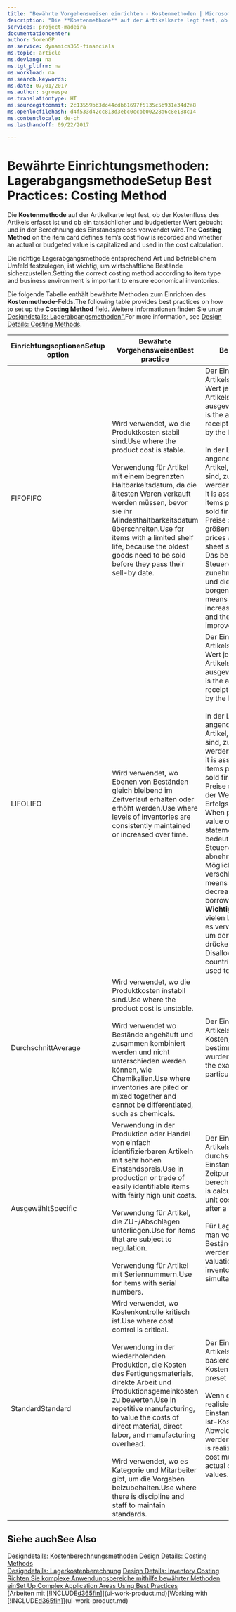 ```yaml
---
title: "Bewährte Vorgehensweisen einrichten - Kostenmethoden | Microsoft Docs"
description: "Die **Kostenmethode** auf der Artikelkarte legt fest, ob der Kostenfluss des Artikels erfasst ist und ob ein tatsächlicher und budgetierter Wert gebucht und in der Berechnung des Einstandspreises verwendet wird."
services: project-madeira
documentationcenter: 
author: SorenGP
ms.service: dynamics365-financials
ms.topic: article
ms.devlang: na
ms.tgt_pltfrm: na
ms.workload: na
ms.search.keywords: 
ms.date: 07/01/2017
ms.author: sgroespe
ms.translationtype: HT
ms.sourcegitcommit: 2c13559bb3dc44cdb61697f5135c5b931e34d2a8
ms.openlocfilehash: d4f533d42cc813d3ebc0ccbb00228a6c8e188c14
ms.contentlocale: de-ch
ms.lasthandoff: 09/22/2017

---
```

# <a name="setup-best-practices-costing-method"></a><span data-ttu-id="d6ffb-103">Bewährte Einrichtungsmethoden: Lagerabgangsmethode</span><span class="sxs-lookup"><span data-stu-id="d6ffb-103">Setup Best Practices: Costing Method</span></span>
<span data-ttu-id="d6ffb-104">Die **Kostenmethode** auf der Artikelkarte legt fest, ob der Kostenfluss des Artikels erfasst ist und ob ein tatsächlicher und budgetierter Wert gebucht und in der Berechnung des Einstandspreises verwendet wird.</span><span class="sxs-lookup"><span data-stu-id="d6ffb-104">The **Costing Method** on the item card defines item’s cost flow is recorded and whether an actual or budgeted value is capitalized and used in the cost calculation.</span></span>  

 <span data-ttu-id="d6ffb-105">Die richtige Lagerabgangsmethode entsprechend Art und betrieblichem Umfeld festzulegen, ist wichtig, um wirtschaftliche Bestände sicherzustellen.</span><span class="sxs-lookup"><span data-stu-id="d6ffb-105">Setting the correct costing method according to item type and business environment is important to ensure economical inventories.</span></span>  

 <span data-ttu-id="d6ffb-106">Die folgende Tabelle enthält bewährte Methoden zum Einrichten des **Kostenmethode**-Felds.</span><span class="sxs-lookup"><span data-stu-id="d6ffb-106">The following table provides best practices on how to set up the **Costing Method** field.</span></span> <span data-ttu-id="d6ffb-107">Weitere Informationen finden Sie unter [Designdetails: Lagerabgangsmethoden".](design-details-costing-methods.md)</span><span class="sxs-lookup"><span data-stu-id="d6ffb-107">For more information, see [Design Details: Costing Methods](design-details-costing-methods.md).</span></span>  

|<span data-ttu-id="d6ffb-108">Einrichtungsoptionen</span><span class="sxs-lookup"><span data-stu-id="d6ffb-108">Setup option</span></span>|<span data-ttu-id="d6ffb-109">Bewährte Vorgehensweisen</span><span class="sxs-lookup"><span data-stu-id="d6ffb-109">Best practice</span></span>|<span data-ttu-id="d6ffb-110">Bemerkung</span><span class="sxs-lookup"><span data-stu-id="d6ffb-110">Comment</span></span>|  
|------------------|-------------------|-------------|  
|<span data-ttu-id="d6ffb-111">FIFO</span><span class="sxs-lookup"><span data-stu-id="d6ffb-111">FIFO</span></span>|<span data-ttu-id="d6ffb-112">Wird verwendet, wo die Produktkosten stabil sind.</span><span class="sxs-lookup"><span data-stu-id="d6ffb-112">Use where the product cost is stable.</span></span><br /><br /> <span data-ttu-id="d6ffb-113">Verwendung für Artikel mit einem begrenzten Haltbarkeitsdatum, da die ältesten Waren verkauft werden müssen, bevor sie ihr Mindesthaltbarkeitsdatum überschreiten.</span><span class="sxs-lookup"><span data-stu-id="d6ffb-113">Use for items with a limited shelf life, because the oldest goods need to be sold before they pass their sell-by date.</span></span>|<span data-ttu-id="d6ffb-114">Der Einstandspreis eines Artikels ist der tatsächliche Wert jedes Eingangs des Artikels, nach der FIFO-Regel ausgewählt.</span><span class="sxs-lookup"><span data-stu-id="d6ffb-114">An item’s unit cost is the actual value of any receipt of the item, selected by the FIFO rule.</span></span><br /><br /> <span data-ttu-id="d6ffb-115">In der Lagerbewertung wird angenommen, dass die ersten Artikel, die im Lager platziert sind, zuerst verkauft werden.</span><span class="sxs-lookup"><span data-stu-id="d6ffb-115">In inventory valuation, it is assumed that the first items placed in inventory are sold first.</span></span> <span data-ttu-id="d6ffb-116">**Hinweis:**  Wenn Preise steigen, zeigt die Bilanz größeren Wert.</span><span class="sxs-lookup"><span data-stu-id="d6ffb-116">**Note:**  When prices are rising, the balance sheet shows greater value.</span></span> <span data-ttu-id="d6ffb-117">Das bedeutet, dass Steuerverbindlichkeiten zunehmen, aber die Bonität und die Möglichkeit, Kasse zu borgen verbessert sich.</span><span class="sxs-lookup"><span data-stu-id="d6ffb-117">This means that tax liabilities increase, but credit scores and the ability to borrow cash improve.</span></span>|  
|<span data-ttu-id="d6ffb-118">LIFO</span><span class="sxs-lookup"><span data-stu-id="d6ffb-118">LIFO</span></span>|<span data-ttu-id="d6ffb-119">Wird verwendet, wo Ebenen von Beständen gleich bleibend im Zeitverlauf erhalten oder erhöht werden.</span><span class="sxs-lookup"><span data-stu-id="d6ffb-119">Use where levels of inventories are consistently maintained or increased over time.</span></span>|<span data-ttu-id="d6ffb-120">Der Einstandspreis eines Artikels ist der tatsächliche Wert jedes Eingangs des Artikels, nach der LIFO-Regel ausgewählt.</span><span class="sxs-lookup"><span data-stu-id="d6ffb-120">An item’s unit cost is the actual value of any receipt of the item, selected by the LIFO rule.</span></span><br /><br /> <span data-ttu-id="d6ffb-121">In der Lagerbewertung wird angenommen, dass die letzten Artikel, die im Lager platziert sind, zuerst verkauft werden.</span><span class="sxs-lookup"><span data-stu-id="d6ffb-121">In inventory valuation, it is assumed that the last items placed in inventory are sold first.</span></span> <span data-ttu-id="d6ffb-122">**Hinweis:** Wenn Preise steigen, reduziert sich der Wert in den Erfolgsrechnungskonten.</span><span class="sxs-lookup"><span data-stu-id="d6ffb-122">**Note:**  When prices are rising, the value on the income statement decreases.</span></span> <span data-ttu-id="d6ffb-123">Das bedeutet, dass Steuerverbindlichkeiten abnehmen, aber die Möglichkeit, Kasse zu borgen verschlechtert sich.</span><span class="sxs-lookup"><span data-stu-id="d6ffb-123">This means that tax liabilities decrease, but the ability to borrow cash deteriorates.</span></span> <span data-ttu-id="d6ffb-124">**Wichtig:** Nicht zugelassen in vielen Ländern/Regionen, da es verwendet werden kann, um den Deckungsbeitrag zu drücken.</span><span class="sxs-lookup"><span data-stu-id="d6ffb-124">**Important:**  Disallowed in many countries/regions, as it can be used to depress profit.</span></span>|  
|<span data-ttu-id="d6ffb-125">Durchschnitt</span><span class="sxs-lookup"><span data-stu-id="d6ffb-125">Average</span></span>|<span data-ttu-id="d6ffb-126">Wird verwendet, wo die Produktkosten instabil sind.</span><span class="sxs-lookup"><span data-stu-id="d6ffb-126">Use where the product cost is unstable.</span></span><br /><br /> <span data-ttu-id="d6ffb-127">Wird verwendet wo Bestände angehäuft und zusammen kombiniert werden und nicht unterschieden werden können, wie Chemikalien.</span><span class="sxs-lookup"><span data-stu-id="d6ffb-127">Use where inventories are piled or mixed together and cannot be differentiated, such as chemicals.</span></span>|<span data-ttu-id="d6ffb-128">Der Einstandspreis eines Artikels sind die exakten Kosten, an denen die bestimmte Einheit empfangen wurden.</span><span class="sxs-lookup"><span data-stu-id="d6ffb-128">An item’s unit cost is the exact cost at which the particular unit was received.</span></span>|  
|<span data-ttu-id="d6ffb-129">Ausgewählt</span><span class="sxs-lookup"><span data-stu-id="d6ffb-129">Specific</span></span>|<span data-ttu-id="d6ffb-130">Verwendung in der Produktion oder Handel von einfach identifizierbaren Artikeln mit sehr hohen Einstandspreis.</span><span class="sxs-lookup"><span data-stu-id="d6ffb-130">Use in production or trade of easily identifiable items with fairly high unit costs.</span></span><br /><br /> <span data-ttu-id="d6ffb-131">Verwendung für Artikel, die ZU-/Abschlägen unterliegen.</span><span class="sxs-lookup"><span data-stu-id="d6ffb-131">Use for items that are subject to regulation.</span></span><br /><br /> <span data-ttu-id="d6ffb-132">Verwendung für Artikel mit Seriennummern.</span><span class="sxs-lookup"><span data-stu-id="d6ffb-132">Use for items with serial numbers.</span></span>|<span data-ttu-id="d6ffb-133">Der Einstandspreis eines Artikels wird, wie der durchschnittliche Einstandspreis, an jedem Zeitpunkt nach einem Kauf berechnet.</span><span class="sxs-lookup"><span data-stu-id="d6ffb-133">An item’s unit cost is calculated as the average unit cost at each point in time after a purchase.</span></span><br /><br /> <span data-ttu-id="d6ffb-134">Für Lagerbewertung setzt man voraus, dass alle Bestände gleichzeitig verkauft werden.</span><span class="sxs-lookup"><span data-stu-id="d6ffb-134">For inventory valuation, it is assumes that all inventories are sold simultaneously.</span></span>|  
|<span data-ttu-id="d6ffb-135">Standard</span><span class="sxs-lookup"><span data-stu-id="d6ffb-135">Standard</span></span>|<span data-ttu-id="d6ffb-136">Wird verwendet, wo Kostenkontrolle kritisch ist.</span><span class="sxs-lookup"><span data-stu-id="d6ffb-136">Use where cost control is critical.</span></span><br /><br /> <span data-ttu-id="d6ffb-137">Verwendung in der wiederholenden Produktion, die Kosten des Fertigungsmaterials, direkte Arbeit und Produktionsgemeinkosten zu bewerten.</span><span class="sxs-lookup"><span data-stu-id="d6ffb-137">Use in repetitive manufacturing, to value the costs of direct material, direct labor, and manufacturing overhead.</span></span><br /><br /> <span data-ttu-id="d6ffb-138">Wird verwendet, wo es Kategorie und Mitarbeiter gibt, um die Vorgaben beizubehalten.</span><span class="sxs-lookup"><span data-stu-id="d6ffb-138">Use where there is discipline and staff to maintain standards.</span></span>|<span data-ttu-id="d6ffb-139">Der Einstandspreis eines Artikels ist voreingestellt basierend auf vorkalkulierten Kosten.</span><span class="sxs-lookup"><span data-stu-id="d6ffb-139">An item’s unit cost is preset based on estimated.</span></span><br /><br /> <span data-ttu-id="d6ffb-140">Wenn die Ist-Kosten später realisiert werden, muss der Einstandspreis (fest) auf die Ist-Kosten durch Abweichungswerte reguliert werden.</span><span class="sxs-lookup"><span data-stu-id="d6ffb-140">When the actual cost is realized later, the standard cost must be adjusted to the actual cost through variance values.</span></span>|  

## <a name="see-also"></a><span data-ttu-id="d6ffb-141">Siehe auch</span><span class="sxs-lookup"><span data-stu-id="d6ffb-141">See Also</span></span>  
 <span data-ttu-id="d6ffb-142">[Designdetails: Kostenberechnungsmethoden](design-details-costing-methods.md) </span><span class="sxs-lookup"><span data-stu-id="d6ffb-142">[Design Details: Costing Methods](design-details-costing-methods.md) </span></span>  
 <span data-ttu-id="d6ffb-143">[Designdetails: Lagerkostenberechnung](design-details-inventory-costing.md) </span><span class="sxs-lookup"><span data-stu-id="d6ffb-143">[Design Details: Inventory Costing](design-details-inventory-costing.md) </span></span>  
 [<span data-ttu-id="d6ffb-144">Richten Sie komplexe Anwendungsbereiche mithilfe bewährter Methoden ein</span><span class="sxs-lookup"><span data-stu-id="d6ffb-144">Set Up Complex Application Areas Using Best Practices</span></span>](set-up-complex-application-areas-using-best-practices.md)  
 <span data-ttu-id="d6ffb-145">[Arbeiten mit [!INCLUDE[d365fin](includes/d365fin_md.md)]](ui-work-product.md)</span><span class="sxs-lookup"><span data-stu-id="d6ffb-145">[Working with [!INCLUDE[d365fin](includes/d365fin_md.md)]](ui-work-product.md)</span></span>

